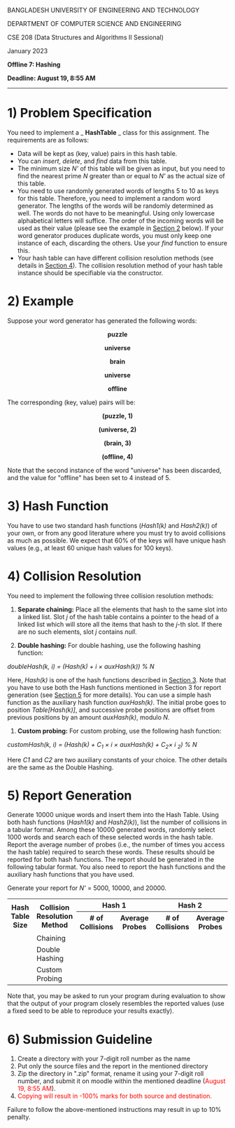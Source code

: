 BANGLADESH UNIVERSITY OF ENGINEERING AND TECHNOLOGY

DEPARTMENT OF COMPUTER SCIENCE AND ENGINEERING

CSE 208 (Data Structures and Algorithms II Sessional)

January 2023

**Offline 7: Hashing**

**Deadline: August 19, 8:55 AM**

***



# 1) Problem Specification
<a id="section-1"></a>

You need to implement a _ **HashTable** _ class for this assignment. The requirements are as follows:

- Data will be kept as (key, value) pairs in this hash table.
- You can _insert_, _delete_, and _find_ data from this table.
- The minimum size _N'_ of this table will be given as input, but you need to find the nearest prime _N_ greater than or equal to _N'_ as the actual size of this table.
- You need to use randomly generated words of lengths 5 to 10 as keys for this table. Therefore, you need to implement a random word generator. The lengths of the words will be randomly determined as well. The words do not have to be meaningful. Using only lowercase alphabetical letters will suffice. The order of the incoming words will be used as their value (please see the example in [Section 2](#section-2) below). If your word generator produces duplicate words, you must only keep one instance of each, discarding the others. Use your _find_ function to ensure this.
- Your hash table can have different collision resolution methods (see details in [Section 4](#section-4)). The collision resolution method of your hash table instance should be specifiable via the constructor.

# 2) Example
<a id="section-2"></a>

Suppose your word generator has generated the following words:
<center>

**puzzle**

**universe**

**brain**

**universe**

**offline**
</center>

The corresponding (key, value) pairs will be:
<center>

**(puzzle, 1)**

**(universe, 2)**

**(brain, 3)**

**(offline, 4)**
</center>

Note that the second instance of the word "universe" has been discarded, and the value for "offline" has been set to 4 instead of 5.

# 3) Hash Function
<a id="section-3"></a>

You have to use two standard hash functions (_Hash1(k)_ and _Hash2(k)_) of your own, or from any good literature where you must try to avoid collisions as much as possible. We expect that 60% of the keys will have unique hash values (e.g., at least 60 unique hash values for 100 keys).

# 4) Collision Resolution
<a id="section-4"></a>

You need to implement the following three collision resolution methods:

1. **Separate chaining:** Place all the elements that hash to the same slot into a linked list. Slot _j_ of the hash table contains a pointer to the head of a linked list which will store all the items that hash to the _j_-th slot. If there are no such elements, slot _j_ contains _null_.

1. **Double hashing:** For double hashing, use the following hashing function:

_doubleHash(k, i) = (Hash(k) + i × auxHash(k)) % N_

Here, _Hash(k)_ is one of the hash functions described in [Section 3](#section-3). Note that you have to use both the Hash functions mentioned in Section 3 for report generation (see [Section 5](#section-5) for more details). You can use a simple hash function as the auxiliary hash function _auxHash(k)_. The initial probe goes to position _Table[Hash(k)]_, and successive probe positions are offset from previous positions by an amount _auxHash(k)_, modulo _N_.

1. **Custom probing:** For custom probing, use the following hash function:

_customHash(k, i) = (Hash(k) + C<sub>1</sub> × i × auxHash(k) + C<sub>2</sub>× i <sub>2</sub>) % N_

Here _C1_ and _C2_ are two auxiliary constants of your choice. The other details are the same as the Double Hashing.

# 5) Report Generation
<a id="section-5"></a>

Generate 10000 unique words and insert them into the Hash Table. Using both hash functions (_Hash1(k)_ and _Hash2(k)_), list the number of collisions in a tabular format. Among these 10000 generated words, randomly select 1000 words and search each of these selected words in the hash table. Report the average number of probes (i.e., the number of times you access the hash table) required to search these words. These results should be reported for both hash functions. The report should be generated in the following tabular format. You also need to report the hash functions and the auxiliary hash functions that you have used.

Generate your report for _N'_ = 5000, 10000, and 20000.

<table>
<tr>
    <th rowspan="2">Hash Table Size</th>
    <th rowspan="2">Collision Resolution Method</th>
    <th colspan="2">Hash 1</th>
    <th colspan="2">Hash 2</th>
</tr>
<tr>
    <th># of Collisions</th>
    <th>Average Probes</th>
    <th># of Collisions</th>
    <th>Average Probes</th>
</tr>
<tr>
    <td rowspan="3"> </td>
    <td>Chaining</td>
    <td></td>
    <td></td>
    <td></td>
    <td></td>
</tr>
<tr>
    <td>Double Hashing</td>
    <td></td>
    <td></td>
    <td></td>
    <td></td>
    <td></td>
</tr>
<tr>
    <td>Custom Probing</td>
    <td></td>
    <td></td>
    <td></td>
    <td></td>
    <td></td>
</tr>
</table>

Note that, you may be asked to run your program during evaluation to show that the output of your program closely resembles the reported values (use a fixed seed to be able to reproduce your results exactly).

# 6) Submission Guideline

1. Create a directory with your 7-digit roll number as the name
2. Put only the source files and the report in the mentioned directory
3. Zip the directory in ".zip" format, rename it using your 7-digit roll number, and submit it on moodle within the mentioned deadline (<font color=red>August 19, 8:55 AM</font>).
4. <font color=red>Copying will result in -100% marks for both source and destination.</font>

Failure to follow the above-mentioned instructions may result in up to 10% penalty.